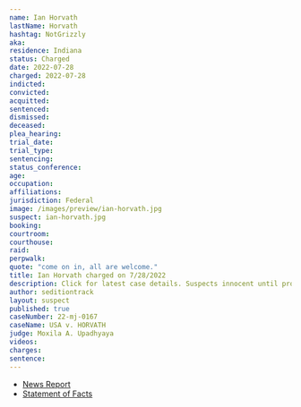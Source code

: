 ```yaml
---
name: Ian Horvath
lastName: Horvath
hashtag: NotGrizzly
aka:
residence: Indiana
status: Charged
date: 2022-07-28
charged: 2022-07-28
indicted:
convicted:
acquitted:
sentenced:
dismissed:
deceased:
plea_hearing:
trial_date:
trial_type:
sentencing:
status_conference:
age:
occupation:
affiliations:
jurisdiction: Federal
image: /images/preview/ian-horvath.jpg
suspect: ian-horvath.jpg
booking:
courtroom:
courthouse:
raid:
perpwalk:
quote: "come on in, all are welcome."
title: Ian Horvath charged on 7/28/2022
description: Click for latest case details. Suspects innocent until proven guilty.
author: seditiontrack
layout: suspect
published: true
caseNumber: 22-mj-0167
caseName: USA v. HORVATH
judge: Moxila A. Upadhyaya
videos:
charges:
sentence:
---
```

- [News Report](https://www.wishtv.com/news/indiana-news/northern-indiana-man-arrested-for-entering-capitol-on-jan-6/)
- [Statement of Facts](https://storage.courtlistener.com/recap/gov.uscourts.dcd.245770/gov.uscourts.dcd.245770.1.1.pdf)
